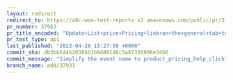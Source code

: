 ```yaml
---
layout: redirect
redirect_to: https://a8c-woo-test-reports.s3.amazonaws.com/public/pr/37961/api/index.html
pr_number: 37961
pr_title_encoded: "Update+List+price+Pricing+link+on+the+general+tab+to+navigate+to+the+Pricing+tab"
pr_test_type: api
last_published: "2023-04-28 15:27:59 +0000"
commit_sha: db3bb644b2038bb1b9d89146c5a67316906e34b6
commit_message: "Simplify the event name to product_pricing_help_click"
branch_name: add/37931
---
```

